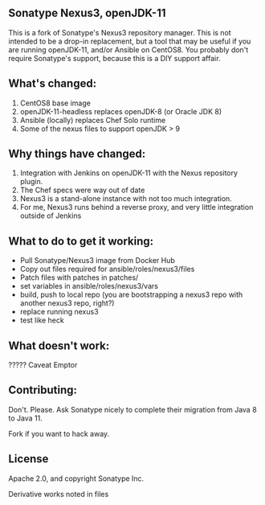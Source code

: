 ## Sonatype Nexus3, openJDK-11

This is a fork of Sonatype's Nexus3 repository manager. This is not intended to be a drop-in replacement, but a tool
that may be useful if you are running openJDK-11, and/or Ansible on CentOS8. You probably don't require Sonatype's
support, because this is a DIY support affair.


## What's changed:

1) CentOS8 base image
2) openJDK-11-headless replaces openJDK-8 (or Oracle JDK 8)
3) Ansible (locally) replaces Chef Solo runtime
4) Some of the nexus files to support openJDK > 9


## Why things have changed:

1) Integration with Jenkins on openJDK-11 with the Nexus repository plugin.
2) The Chef specs were way out of date
3) Nexus3 is a stand-alone instance with not too much integration.
4) For me, Nexus3 runs behind a reverse proxy, and very little integration outside of Jenkins


## What to do to get it working:

- Pull Sonatype/Nexus3 image from Docker Hub
- Copy out files required for ansible/roles/nexus3/files
- Patch files with patches in patches/
- set variables in ansible/roles/nexus3/vars
- build, push to local repo (you are bootstrapping a nexus3 repo with another nexus3 repo, right?)
- replace running nexus3
- test like heck

## What doesn't work:

????? 
Caveat Emptor

## Contributing:

Don't. Please. Ask Sonatype nicely to complete their migration from Java 8 to Java 11.

Fork if you want to hack away.

## License

Apache 2.0, and copyright Sonatype Inc.

Derivative works noted in files
